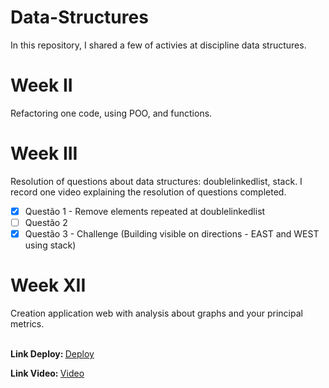 # Data-Structures
  <p> In this repository, I shared a few of activies at discipline data structures. </p>

# Week II
  Refactoring one code, using POO, and functions.

# Week III
  Resolution of questions about data structures: doublelinkedlist, stack. 
  I record one video explaining the resolution of questions completed. 
  
  - [X] Questão 1 - Remove elements repeated at doublelinkedlist 
  - [ ] Questão 2
  - [X] Questão 3 - Challenge (Building visible on directions - EAST and WEST using stack)

# Week XII
  <p> Creation application web with analysis about graphs and your principal metrics. </p>
  <br/>
  <strong> Link Deploy: </strong><a href="https://italomacielp.github.io/Data-Structures/Twelfth%20Week/network/"> Deploy </a>
  </p>
  <strong> Link Video: </strong> <a href="https://www.loom.com/share/b37fbd404e6b47e18227858491ac51a5"> Video </a>
  
